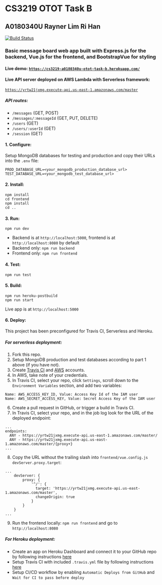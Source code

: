 # CS3219 OTOT Task B
## A0180340U Rayner Lim Ri Han

[![Build Status](https://travis-ci.com/rlrh/cs3219-otot-task-b.svg?branch=master)](https://travis-ci.com/rlrh/cs3219-otot-task-b)

### Basic message board web app built with Express.js for the backend, Vue.js for the frontend, and BootstrapVue for styling

#### Live demo: [`https://cs3219-a0180340u-otot-task-b.herokuapp.com/`](https://cs3219-a0180340u-otot-task-b.herokuapp.com/)

#### Live API server deployed on AWS Lambda with Serverless framework: 
[`https://yrtw21jxmg.execute-api.us-east-1.amazonaws.com/master`](https://yrtw21jxmg.execute-api.us-east-1.amazonaws.com/master)
##### API routes:
- `/messages` (GET, POST)
- `/messages/:messageId` (GET, PUT, DELETE)
- `/users` (GET)
- `/users/:userId` (GET)
- `/session` (GET)


#### 1. Configure:
Setup MongoDB databases for testing and production and copy their URLs into the `.env` file:
```
PROD_DATABASE_URL=<your_mongodb_production_database_url>
TEST_DATABASE_URL=<your_mongodb_test_database_url>
```

#### 2. Install:
```
npm install
cd frontend
npm install
cd ..
```

#### 3. Run:
```
npm run dev
```
- Backend is at `http://localhost:5000`, frontend is at `http://localhost:8080` by default
- Backend only: `npm run backend`  
- Frontend only: `npm run frontend` 


#### 4. Test:
```
npm run test
```

#### 5. Build:
```
npm run heroku-postbuild
npm run start
```
Live app is at `http://localhost:5000`

#### 6. Deploy:
This project has been preconfigured for Travis CI, Serverless and Heroku.

##### For serverless deployment:
1. Fork this repo.
2. Setup MongoDB production and test databases according to part 1 above (if you have not).
3. Create [Travis CI](https://docs.travis-ci.com/user/tutorial/#to-get-started-with-travis-ci-using-github) and [AWS](https://aws.amazon.com/premiumsupport/knowledge-center/create-and-activate-aws-account/) accounts.
4. In AWS, take note of your credentials.
5. In Travis CI, select your repo, click `Settings`, scroll down to the `Environment Variables` section, and add two variables:
```
Name: AWS_ACCESS_KEY_ID, Value: Access Key Id of the IAM user
Name: AWS_SECRET_ACCESS_KEY, Value: Secret Access Key of the IAM user
```
6. Create a pull request in GitHub, or trigger a build in Travis CI.
7. In Travis CI, select your repo, and in the job log look for the URL of the deployed endpoint:
```
...
endpoints:
  ANY - https://yrtw21jxmg.execute-api.us-east-1.amazonaws.com/master/
  ANY - https://yrtw21jxmg.execute-api.us-east-1.amazonaws.com/master/{proxy+}
...
```
8. Copy the URL without the trailing slash into `frontend/vue.config.js` `devServer.proxy.target`:
```
...
    devServer: {
        proxy: {
            '^/': {
              target: 'https://yrtw21jxmg.execute-api.us-east-1.amazonaws.com/master',
              changeOrigin: true
            }
        }
    }
...
```
9. Run the frontend locally: `npm run frontend` and go to `http://localhost:8080`

##### For Heroku deployment:
- Create an app on Heroku Dashboard and connect it to your GitHub repo by following instructions [here](https://devcenter.heroku.com/articles/github-integration)
- Setup Travis CI with included `.travis.yml` file by following instructions [here](https://docs.travis-ci.com/user/tutorial/#to-get-started-with-travis-ci-using-github)
- Setup CI/CD workflow by enabling `Automatic Deploys from GitHub` and `Wait for CI to pass before deploy`
